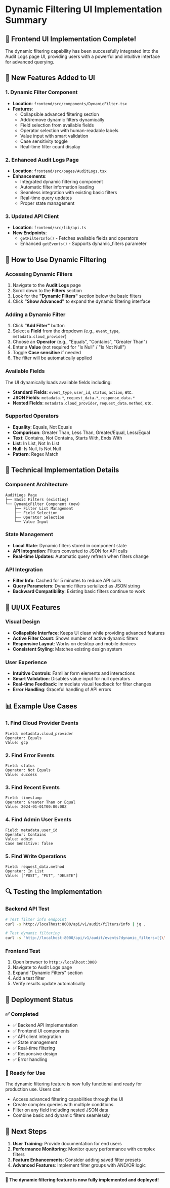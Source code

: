 # Dynamic Filtering UI Implementation Summary

## 🎉 **Frontend UI Implementation Complete!**

The dynamic filtering capability has been successfully integrated into the Audit Logs page UI, providing users with a powerful and intuitive interface for advanced querying.

## 🚀 **New Features Added to UI**

### **1. Dynamic Filter Component**
- **Location**: `frontend/src/components/DynamicFilter.tsx`
- **Features**:
  - Collapsible advanced filtering section
  - Add/remove dynamic filters dynamically
  - Field selection from available fields
  - Operator selection with human-readable labels
  - Value input with smart validation
  - Case sensitivity toggle
  - Real-time filter count display

### **2. Enhanced Audit Logs Page**
- **Location**: `frontend/src/pages/AuditLogs.tsx`
- **Enhancements**:
  - Integrated dynamic filtering component
  - Automatic filter information loading
  - Seamless integration with existing basic filters
  - Real-time query updates
  - Proper state management

### **3. Updated API Client**
- **Location**: `frontend/src/lib/api.ts`
- **New Endpoints**:
  - `getFilterInfo()` - Fetches available fields and operators
  - Enhanced `getEvents()` - Supports dynamic_filters parameter

## 🎯 **How to Use Dynamic Filtering**

### **Accessing Dynamic Filters**
1. Navigate to the **Audit Logs** page
2. Scroll down to the **Filters** section
3. Look for the **"Dynamic Filters"** section below the basic filters
4. Click **"Show Advanced"** to expand the dynamic filtering interface

### **Adding a Dynamic Filter**
1. Click **"Add Filter"** button
2. Select a **Field** from the dropdown (e.g., `event_type`, `metadata.cloud_provider`)
3. Choose an **Operator** (e.g., "Equals", "Contains", "Greater Than")
4. Enter a **Value** (not required for "Is Null" / "Is Not Null")
5. Toggle **Case sensitive** if needed
6. The filter will be automatically applied

### **Available Fields**
The UI dynamically loads available fields including:
- **Standard Fields**: `event_type`, `user_id`, `status`, `action`, etc.
- **JSON Fields**: `metadata.*`, `request_data.*`, `response_data.*`
- **Nested Fields**: `metadata.cloud_provider`, `request_data.method`, etc.

### **Supported Operators**
- **Equality**: Equals, Not Equals
- **Comparison**: Greater Than, Less Than, Greater/Equal, Less/Equal
- **Text**: Contains, Not Contains, Starts With, Ends With
- **List**: In List, Not In List
- **Null**: Is Null, Is Not Null
- **Pattern**: Regex Match

## 🔧 **Technical Implementation Details**

### **Component Architecture**
```
AuditLogs Page
├── Basic Filters (existing)
└── DynamicFilter Component (new)
    ├── Filter List Management
    ├── Field Selection
    ├── Operator Selection
    └── Value Input
```

### **State Management**
- **Local State**: Dynamic filters stored in component state
- **API Integration**: Filters converted to JSON for API calls
- **Real-time Updates**: Automatic query refresh when filters change

### **API Integration**
- **Filter Info**: Cached for 5 minutes to reduce API calls
- **Query Parameters**: Dynamic filters serialized as JSON string
- **Backward Compatibility**: Existing basic filters continue to work

## 🎨 **UI/UX Features**

### **Visual Design**
- **Collapsible Interface**: Keeps UI clean while providing advanced features
- **Active Filter Count**: Shows number of active dynamic filters
- **Responsive Layout**: Works on desktop and mobile devices
- **Consistent Styling**: Matches existing design system

### **User Experience**
- **Intuitive Controls**: Familiar form elements and interactions
- **Smart Validation**: Disables value input for null operators
- **Real-time Feedback**: Immediate visual feedback for filter changes
- **Error Handling**: Graceful handling of API errors

## 📊 **Example Use Cases**

### **1. Find Cloud Provider Events**
```
Field: metadata.cloud_provider
Operator: Equals
Value: gcp
```

### **2. Find Error Events**
```
Field: status
Operator: Not Equals
Value: success
```

### **3. Find Recent Events**
```
Field: timestamp
Operator: Greater Than or Equal
Value: 2024-01-01T00:00:00Z
```

### **4. Find Admin User Events**
```
Field: metadata.user_id
Operator: Contains
Value: admin
Case Sensitive: false
```

### **5. Find Write Operations**
```
Field: request_data.method
Operator: In List
Value: ["POST", "PUT", "DELETE"]
```

## 🔍 **Testing the Implementation**

### **Backend API Test**
```bash
# Test filter info endpoint
curl -s http://localhost:8000/api/v1/audit/filters/info | jq .

# Test dynamic filtering
curl -s "http://localhost:8000/api/v1/audit/events?dynamic_filters=[{\"field\":\"event_type\",\"operator\":\"eq\",\"value\":\"cloud_project.created\"}]&page=1&size=3"
```

### **Frontend Test**
1. Open browser to `http://localhost:3000`
2. Navigate to Audit Logs page
3. Expand "Dynamic Filters" section
4. Add a test filter
5. Verify results update automatically

## 🚀 **Deployment Status**

### **✅ Completed**
- ✅ Backend API implementation
- ✅ Frontend UI components
- ✅ API client integration
- ✅ State management
- ✅ Real-time filtering
- ✅ Responsive design
- ✅ Error handling

### **🎯 Ready for Use**
The dynamic filtering feature is now fully functional and ready for production use. Users can:
- Access advanced filtering capabilities through the UI
- Create complex queries with multiple conditions
- Filter on any field including nested JSON data
- Combine basic and dynamic filters seamlessly

## 📝 **Next Steps**

1. **User Training**: Provide documentation for end users
2. **Performance Monitoring**: Monitor query performance with complex filters
3. **Feature Enhancements**: Consider adding saved filter presets
4. **Advanced Features**: Implement filter groups with AND/OR logic

---

**🎉 The dynamic filtering feature is now fully implemented and deployed!**
